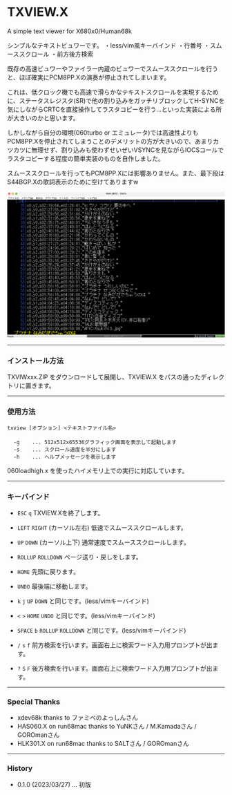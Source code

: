 # TXVIEW.X

A simple text viewer for X680x0/Human68k

シンプルなテキストビュワーです。
・less/vim風キーバインド
・行番号
・スムーススクロール
・前方後方検索

既存の高速ビュワーやファイラー内蔵のビュワーでスムーススクロールを行うと、ほぼ確実にPCM8PP.Xの演奏が停止されてしまいます。

これは、低クロック機でも高速で滑らかなテキストスクロールを実現するために、ステータスレジスタ(SR)で他の割り込みをガッチリブロックしてH-SYNCを気にしながらCRTCを直接操作してラスタコピーを行う...といった実装による所が大きいのかと思います。

しかしながら自分の環境(060turbo or エミュレータ)では高速性よりもPCM8PP.Xを停止されてしまうことのデメリットの方が大きいので、あまりカツカツに無理せず、割り込みも使わずせいぜいVSYNCを見ながらIOCSコールでラスタコピーする程度の簡単実装のものを自作しました。

スムーススクロールを行ってもPCM8PP.Xには影響ありません。また、最下段はS44BGP.Xの歌詞表示のために空けてありますw

<img src='images/txview_demo2.png' width='800'/>

---

### インストール方法

TXVIWxxx.ZIP をダウンロードして展開し、TXVIEW.X をパスの通ったディレクトリに置きます。

---

### 使用方法

    txview [オプション] <テキストファイル名>

      -g    ... 512x512x65536グラフィック画面を表示して起動します
      -s    ... スクロール速度を半分にします
      -h    ... ヘルプメッセージを表示します

060loadhigh.x を使ったハイメモリ上での実行に対応しています。

---

### キーバインド

- `ESC` `q`
TXVIEW.Xを終了します。

- `LEFT` `RIGHT` (カーソル左右)
低速でスムーススクロールします。

- `UP` `DOWN` (カーソル上下)
通常速度でスムーススクロールします。

- `ROLLUP` `ROLLDOWN`
ページ送り・戻しをします。

- `HOME`
先頭に戻ります。

- `UNDO`
最後端に移動します。

- `k` `j`
`UP` `DOWN` と同じです。(less/vimキーバインド)

- `<` `>`
`HOME` `UNDO` と同じです。(less/vimキーバインド)

- `SPACE` `b`
`ROLLUP` `ROLLDOWN` と同じです。(less/vimキーバインド)

- `/` `s` `f`
前方検索を行います。画面右上に検索ワード入力用プロンプトが出ます。

- `?` `S` `F`
後方検索を行います。画面右上に検索ワード入力用プロンプトが出ます。

---

### Special Thanks

* xdev68k thanks to ファミべのよっしんさん
* HAS060.X on run68mac thanks to YuNKさん / M.Kamadaさん / GOROmanさん
* HLK301.X on run68mac thanks to SALTさん / GOROmanさん

---

### History

* 0.1.0 (2023/03/27) ... 初版